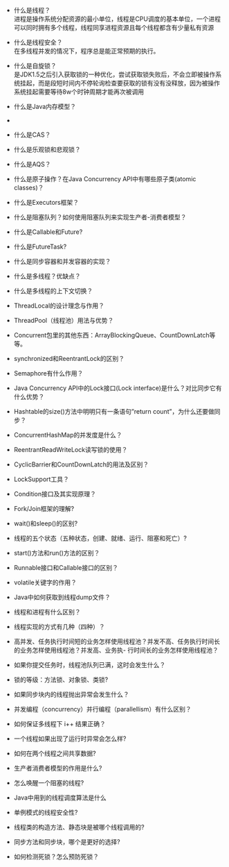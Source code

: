 - 什么是线程？  
进程是操作系统分配资源的最小单位，线程是CPU调度的基本单位，一个进程可以同时拥有多个线程，线程同享进程资源且每个线程都含有少量私有资源

- 什么是线程安全？  
在多线程并发的情况下，程序总是能正常预期的执行。

- 什么是自旋锁？  
是JDK1.5之后引入获取锁的一种优化，尝试获取锁失败后，不会立即被操作系统挂起，而是段短时间内不停轮询检查要获取的锁有没有没释放，因为被操作系统挂起需要等待8w个时钟周期才能再次被调用

- 什么是Java内存模型？
- 
- 什么是CAS？  

- 什么是乐观锁和悲观锁？
- 什么是AQS？
- 什么是原子操作？在Java Concurrency API中有哪些原子类(atomic classes)？
- 什么是Executors框架？
- 什么是阻塞队列？如何使用阻塞队列来实现生产者-消费者模型？
- 什么是Callable和Future?
- 什么是FutureTask?
- 什么是同步容器和并发容器的实现？
- 什么是多线程？优缺点？
- 什么是多线程的上下文切换？
- ThreadLocal的设计理念与作用？
- ThreadPool（线程池）用法与优势？
- Concurrent包里的其他东西：ArrayBlockingQueue、CountDownLatch等等。
- synchronized和ReentrantLock的区别？
- Semaphore有什么作用？
- Java Concurrency API中的Lock接口(Lock interface)是什么？对比同步它有什么优势？
- Hashtable的size()方法中明明只有一条语句”return count”，为什么还要做同步？
- ConcurrentHashMap的并发度是什么？
- ReentrantReadWriteLock读写锁的使用？
- CyclicBarrier和CountDownLatch的用法及区别？
- LockSupport工具？
- Condition接口及其实现原理？
- Fork/Join框架的理解?
- wait()和sleep()的区别?
- 线程的五个状态（五种状态，创建、就绪、运行、阻塞和死亡）?
- start()方法和run()方法的区别？
- Runnable接口和Callable接口的区别？
- volatile关键字的作用？
- Java中如何获取到线程dump文件？
- 线程和进程有什么区别？
- 线程实现的方式有几种（四种）？
- 高并发、任务执行时间短的业务怎样使用线程池？并发不高、任务执行时间长的业务怎样使用线程池？并发高、业务执- 行时间长的业务怎样使用线程池？
- 如果你提交任务时，线程池队列已满，这时会发生什么？
- 锁的等级：方法锁、对象锁、类锁?
- 如果同步块内的线程抛出异常会发生什么？
- 并发编程（concurrency）并行编程（parallellism）有什么区别？
- 如何保证多线程下 i++ 结果正确？
- 一个线程如果出现了运行时异常会怎么样?
- 如何在两个线程之间共享数据?
- 生产者消费者模型的作用是什么?
- 怎么唤醒一个阻塞的线程?
- Java中用到的线程调度算法是什么
- 单例模式的线程安全性?
- 线程类的构造方法、静态块是被哪个线程调用的?
- 同步方法和同步块，哪个是更好的选择?
- 如何检测死锁？怎么预防死锁？
